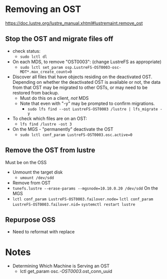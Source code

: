 # Removing an OST

https://doc.lustre.org/lustre_manual.xhtml#lustremaint.remove_ost

## Stop the OST and migrate files off
- check status:
  - `sudo lctl dl`
- On each MDS, to remove "OST0003":  (change LustreFS as appropriate)
  - `sudo lctl set_param osp.LustreFS-OST0003-osc-MDT*.max_create_count=0`
- Discover all files that have objects residing on the deactivated OST. Depending on whether the deactivated OST is available or not, the data from that OST may be migrated to other OSTs, or may need to be restored from backup.
  - Must do this on a client, *not* MDS
  - Note that even with "-y" may be prompted to confirm migrations.
    -  `sudo lfs find --ost LustreFS-OST0003 /lustre | lfs_migrate -y`   
- To check which files are on an OST:
  - `lfs find /lustre -ost 3`
- On the MGS - "permanently" deactivate the OST
  - `sudo lctl conf_param LustreFS-OST0003.osc.active=0`

## Remove the OST from lustre
Must be on the OSS
- Unmount the target disk
  - `umount /dev/sdd`
- Remove from OST
- `tunefs.lustre --erase-params --mgsnode=10.10.0.20 /dev/sdd`
On the MGS
- `lctl conf_param LustreFS-OST0003.failover.node=`
  `lctl conf_param LustreFS-OST0003.failover.nid=`
  `systemctl restart lustre`

## Repurpose OSS
- Need to reformat with replace

# Notes
- Determining Which Machine is Serving an OST
  - lctl get_param osc.*-OST0003*.ost_conn_uuid
  
